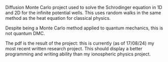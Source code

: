 Diffusion Monte Carlo project used to solve the Schrodinger equation in 1D and 2D for the infinite potential wells. This uses random walks in the same method as the heat equation for classical physics.

Despite being a Monte Carlo method applied to quantum mechanics, this is not quantum DMC.

The pdf is the result of the project: this is currently (as of 17/08/24) my most recent written research project. This should display a better programming and writing ability than my ionospheric physics project.
